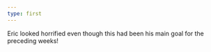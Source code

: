 ```yaml
---
type: first
---
```


Eric looked horrified even though this had been his main goal for the preceding weeks!